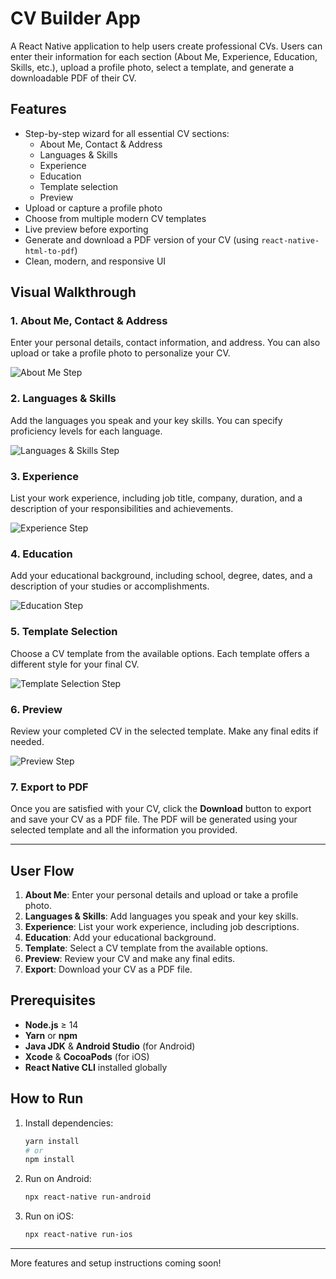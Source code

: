 # CV Builder App

A React Native application to help users create professional CVs. Users can enter their information for each section (About Me, Experience, Education, Skills, etc.), upload a profile photo, select a template, and generate a downloadable PDF of their CV.

## Features

- Step-by-step wizard for all essential CV sections:
  - About Me, Contact & Address
  - Languages & Skills
  - Experience
  - Education
  - Template selection
  - Preview
- Upload or capture a profile photo
- Choose from multiple modern CV templates
- Live preview before exporting
- Generate and download a PDF version of your CV (using `react-native-html-to-pdf`)
- Clean, modern, and responsive UI

## Visual Walkthrough

### 1. About Me, Contact & Address
Enter your personal details, contact information, and address. You can also upload or take a profile photo to personalize your CV.

![About Me Step](src/assets/images/doc/aboutMe.png)

### 2. Languages & Skills
Add the languages you speak and your key skills. You can specify proficiency levels for each language.

![Languages & Skills Step](src/assets/images/doc/languages.png)

### 3. Experience
List your work experience, including job title, company, duration, and a description of your responsibilities and achievements.

![Experience Step](src/assets/images/doc/experience.png)

### 4. Education
Add your educational background, including school, degree, dates, and a description of your studies or accomplishments.

![Education Step](src/assets/images/doc/education.png)

### 5. Template Selection
Choose a CV template from the available options. Each template offers a different style for your final CV.

![Template Selection Step](src/assets/images/doc/template.png)

### 6. Preview
Review your completed CV in the selected template. Make any final edits if needed.

![Preview Step](src/assets/images/doc/preview.png)

### 7. Export to PDF
Once you are satisfied with your CV, click the **Download** button to export and save your CV as a PDF file. The PDF will be generated using your selected template and all the information you provided.

---

## User Flow

1. **About Me**: Enter your personal details and upload or take a profile photo.
2. **Languages & Skills**: Add languages you speak and your key skills.
3. **Experience**: List your work experience, including job descriptions.
4. **Education**: Add your educational background.
5. **Template**: Select a CV template from the available options.
6. **Preview**: Review your CV and make any final edits.
7. **Export**: Download your CV as a PDF file.

## Prerequisites

- **Node.js** ≥ 14
- **Yarn** or **npm**
- **Java JDK** & **Android Studio** (for Android)
- **Xcode** & **CocoaPods** (for iOS)
- **React Native CLI** installed globally

## How to Run

1. Install dependencies:
   ```sh
   yarn install
   # or
   npm install
   ```
2. Run on Android:
   ```sh
   npx react-native run-android
   ```
3. Run on iOS:
   ```sh
   npx react-native run-ios
   ```

---

More features and setup instructions coming soon!
